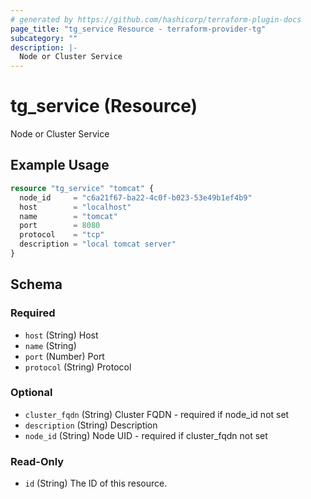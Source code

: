 ```yaml
---
# generated by https://github.com/hashicorp/terraform-plugin-docs
page_title: "tg_service Resource - terraform-provider-tg"
subcategory: ""
description: |-
  Node or Cluster Service
---
```


# tg_service (Resource)

Node or Cluster Service

## Example Usage

```terraform
resource "tg_service" "tomcat" {
  node_id     = "c6a21f67-ba22-4c0f-b023-53e49b1ef4b9"
  host        = "localhost"
  name        = "tomcat"
  port        = 8080
  protocol    = "tcp"
  description = "local tomcat server"
}
```

<!-- schema generated by tfplugindocs -->
## Schema

### Required

- `host` (String) Host
- `name` (String)
- `port` (Number) Port
- `protocol` (String) Protocol

### Optional

- `cluster_fqdn` (String) Cluster FQDN - required if node_id not set
- `description` (String) Description
- `node_id` (String) Node UID - required if cluster_fqdn not set

### Read-Only

- `id` (String) The ID of this resource.
